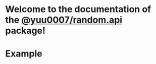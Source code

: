 # Welcome to the documentation of the [@yuu0007/random.api](https://npmjs.com/@yuu0007/random.api) package!

# Example
